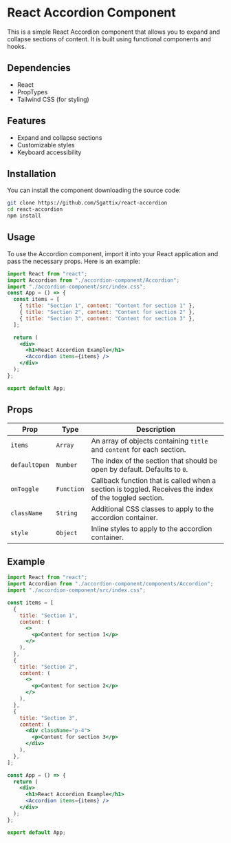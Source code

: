 # React Accordion Component

This is a simple React Accordion component that allows you to expand and collapse sections of content. It is built using functional components and hooks.

## Dependencies

- React
- PropTypes
- Tailwind CSS (for styling)

## Features

- Expand and collapse sections
- Customizable styles
- Keyboard accessibility

## Installation

You can install the component downloading the source code:

```bash
git clone https://github.com/Sgattix/react-accordion
cd react-accordion
npm install
```

## Usage

To use the Accordion component, import it into your React application and pass the necessary props. Here is an example:

```jsx
import React from "react";
import Accordion from "./accordion-component/Accordion";
import "./accordion-component/src/index.css";
const App = () => {
  const items = [
    { title: "Section 1", content: "Content for section 1" },
    { title: "Section 2", content: "Content for section 2" },
    { title: "Section 3", content: "Content for section 3" },
  ];

  return (
    <div>
      <h1>React Accordion Example</h1>
      <Accordion items={items} />
    </div>
  );
};

export default App;
```

## Props

| Prop          | Type       | Description                                                                                            |
| ------------- | ---------- | ------------------------------------------------------------------------------------------------------ |
| `items`       | `Array`    | An array of objects containing `title` and `content` for each section.                                 |
| `defaultOpen` | `Number`   | The index of the section that should be open by default. Defaults to `0`.                              |
| `onToggle`    | `Function` | Callback function that is called when a section is toggled. Receives the index of the toggled section. |
| `className`   | `String`   | Additional CSS classes to apply to the accordion container.                                            |
| `style`       | `Object`   | Inline styles to apply to the accordion container.                                                     |

## Example

```jsx
import React from "react";
import Accordion from "./accordion-component/components/Accordion";
import "./accordion-component/src/index.css";

const items = [
  {
    title: "Section 1",
    content: (
      <>
        <p>Content for section 1</p>
      </>
    ),
  },
  {
    title: "Section 2",
    content: (
      <>
        <p>Content for section 2</p>
      </>
    ),
  },
  {
    title: "Section 3",
    content: (
      <div className="p-4">
        <p>Content for section 3</p>
      </div>
    ),
  },
];

const App = () => {
  return (
    <div>
      <h1>React Accordion Example</h1>
      <Accordion items={items} />
    </div>
  );
};

export default App;
```
